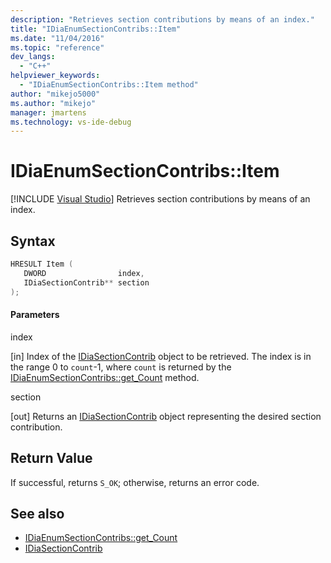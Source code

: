 ```yaml
---
description: "Retrieves section contributions by means of an index."
title: "IDiaEnumSectionContribs::Item"
ms.date: "11/04/2016"
ms.topic: "reference"
dev_langs:
  - "C++"
helpviewer_keywords:
  - "IDiaEnumSectionContribs::Item method"
author: "mikejo5000"
ms.author: "mikejo"
manager: jmartens
ms.technology: vs-ide-debug
---
```

# IDiaEnumSectionContribs::Item

 [!INCLUDE [Visual Studio](~/includes/applies-to-version/vs-windows-only.md)]
Retrieves section contributions by means of an index.

## Syntax

```C++
HRESULT Item ( 
   DWORD                index,
   IDiaSectionContrib** section
);
```

#### Parameters
 index

[in] Index of the [IDiaSectionContrib](../../debugger/debug-interface-access/idiasectioncontrib.md) object to be retrieved. The index is in the range 0 to `count`-1, where `count` is returned by the [IDiaEnumSectionContribs::get_Count](../../debugger/debug-interface-access/idiaenumsectioncontribs-get-count.md) method.

 section

[out] Returns an [IDiaSectionContrib](../../debugger/debug-interface-access/idiasectioncontrib.md) object representing the desired section contribution.

## Return Value
 If successful, returns `S_OK`; otherwise, returns an error code.

## See also
- [IDiaEnumSectionContribs::get_Count](../../debugger/debug-interface-access/idiaenumsectioncontribs-get-count.md)
- [IDiaSectionContrib](../../debugger/debug-interface-access/idiasectioncontrib.md)
